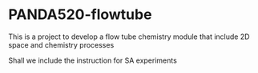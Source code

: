# PANDA520-flowtube
This is a project to develop a flow tube chemistry module that include 2D space and chemistry processes

Shall we include the instruction for SA experiments
